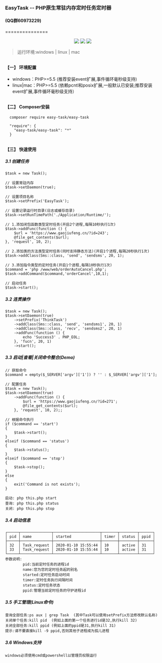 ﻿<h3>EasyTask -- PHP原生常驻内存定时任务定时器  <h4>(QQ群60973229)</h4></h3>
===============

<p align="center">
<a target="_blank" rel="noopener noreferrer" href="https://camo.githubusercontent.com/a75934dd01c81e4f279058968d7362cf98389849/68747470733a2f2f696d672e736869656c64732e696f2f62616467652f7068702d253345253344372e322d627269676874677265656e"><img src="https://camo.githubusercontent.com/a75934dd01c81e4f279058968d7362cf98389849/68747470733a2f2f696d672e736869656c64732e696f2f62616467652f7068702d253345253344372e322d627269676874677265656e" data-canonical-src="https://img.shields.io/badge/php-%3E%3D7.2-brightgreen" style="max-width:100%;"></a>
<a target="_blank" rel="noopener noreferrer" href="https://camo.githubusercontent.com/9d155a46bfa8eafe37ad67cc8db408fcf4102d2a/68747470733a2f2f696d672e736869656c64732e696f2f62616467652f73776f6f6c652d253345253344342e342e342d627269676874677265656e"><img src="https://camo.githubusercontent.com/9d155a46bfa8eafe37ad67cc8db408fcf4102d2a/68747470733a2f2f696d672e736869656c64732e696f2f62616467652f73776f6f6c652d253345253344342e342e342d627269676874677265656e" data-canonical-src="https://img.shields.io/badge/swoole-%3E%3D4.4.4-brightgreen" style="max-width:100%;"></a>
<a target="_blank" rel="noopener noreferrer" href="https://camo.githubusercontent.com/ed56dc92927ec9f821d512564467b4672d4a22fc/68747470733a2f2f696d672e736869656c64732e696f2f62616467652f6c6963656e73652d617061636865253230322d626c7565"><img src="https://camo.githubusercontent.com/ed56dc92927ec9f821d512564467b4672d4a22fc/68747470733a2f2f696d672e736869656c64732e696f2f62616467652f6c6963656e73652d617061636865253230322d626c7565" data-canonical-src="https://img.shields.io/badge/license-apache%202-blue" style="max-width:100%;"></a>
</p>

> 运行环境:windows | linux | mac


## <h4>【一】 环境配置 </h4>

<ul>
    <li>windows：PHP>=5.5 (推荐安装event扩展,事件循环毫秒级支持)</li>  
    <li>linux|mac：PHP>=5.5 (依赖pcntl和posix扩展,一般默认已安装;推荐安装event扩展,事件循环毫秒级支持）</li>  
</ul>  

## <h4>【二】 Composer安装 </h4>

~~~
  composer require easy-task/easy-task
~~~

~~~
  "require": {
    "easy-task/easy-task": "*"
  }
~~~

## <h4>【三】 快速使用  </h4>

<h5>3.1 创建任务</h5>

~~~
$task = new Task();

// 设置常驻内存
$task->setDaemon(true);

// 设置项目名称
$task->setPrefix('EasyTask');

// 设置记录运行时目录(日志或缓存目录)
$task->setRunTimePath('./Application/Runtime/');

// 1.添加闭包函数类型定时任务(开启2个进程,每隔10秒执行1次)
$task->addFunc(function () {
    $url = 'https://www.gaojiufeng.cn/?id=243';
    @file_get_contents($url);
}, 'request', 10, 2);

// 2.添加类的方法类型定时任务(同时支持静态方法)(开启1个进程,每隔20秒执行1次)
$task->addClass(Sms::class, 'send', 'sendsms', 20, 1);

// 3.添加指令类型的定时任务(开启1个进程,每隔10秒执行1次)
$command = 'php /www/web/orderAutoCancel.php';
$task->addCommand($command,'orderCancel',10,1);

// 启动任务
$task->start();
~~~

<h5>3.2 连贯操作</h5>

~~~
$task = new Task();
$task->setDaemon(true)
    ->setPrefix('ThinkTask')
    ->addClass(Sms::class, 'send', 'sendsms1', 20, 1)
    ->addClass(Sms::class, 'recv', 'sendsms2', 20, 1)
    ->addFunc(function () {
        echo 'Success3' . PHP_EOL;
    }, 'fucn', 20, 1)
    ->start();
~~~

<h5>3.3 启动|查看|关闭命令整合(Demo)</h5>

~~~
// 获取命令
$command = empty($_SERVER['argv']['1']) ? '' : $_SERVER['argv']['1'];

// 配置任务
$task = new Task();
$task->setDaemon(true)
    ->addFunc(function () {
        $url = 'https://www.gaojiufeng.cn/?id=271';
        @file_get_contents($url);
    }, 'request', 10, 2);;

// 根据命令执行
if ($command == 'start')
{
    $task->start();
}
elseif ($command == 'status')
{
    $task->status();
}
elseif ($command == 'stop')
{
    $task->stop();
}
else
{
    exit('Command is not exists');
}

启动: php this.php start
查询: php this.php status
关闭: php this.php stop
~~~

<h5>3.4 启动信息</h5>

~~~
┌─────┬──────────────┬─────────────────────┬───────┬────────┬──────┐
│ pid │ name         │ started             │ timer │ status │ ppid │
├─────┼──────────────┼─────────────────────┼───────┼────────┼──────┤
│ 32  │ Task_request │ 2020-01-10 15:55:44 │ 10    │ active │ 31   │
│ 33  │ Task_request │ 2020-01-10 15:55:44 │ 10    │ active │ 31   │
└─────┴──────────────┴─────────────────────┴───────┴────────┴──────┘
参数说明:
        pid:当前定时任务的进程id
        name:您为您的定时任务起的别名
        started:定时任务启动时间
        timer:定时任务执行间隔时间
        status:定时任务状态
        ppid:管理当前定时任务的守护进程id
~~~

<h5>3.5 手工管理(Linux命令)</h5>

~~~
查询全部任务:ps aux | grep Task  (其中Task可以使用setPrefix方法修改默认名称)
关闭单个任务:kill pid  (例如上面的第一个任务进行id是32,执行kill 32)
关闭全部任务:kill ppid (例如上面的ppid是31,执行kill 31)
提示:请不要直接kill -9 ppid,否则其他子进程成为孤儿进程
~~~

<h5>3.6 Windows支持</h5>

~~~
windows必须使用cmd或powershell以管理员权限运行 
~~~


